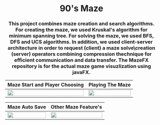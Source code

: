 
<h1 align="center">
     90's Maze
</h1>
<h3 align="center">
    This project combines maze creation and search algorithms.
    For creating the maze, we used Kruskal's algorithm for minimum spanning tree.
    For solving the maze, we used BFS, DFS and UCS algorithms.
    In addition, we used client-server architecture in order to request (client) a maze solve\creation (server) operators combining compression thechnique for
    efficient communication and data transfer.
    The MazeFX repository is for the actual maze game visuzlization using javaFX.
</h3>

 Maze Start and Player Choosing | Playing The Maze | 
--- | --- | 
<img src="https://media.giphy.com/media/qCukNvahKtAQ8nliyz/giphy.gif" height="90%" width="100%"/> | <img src="https://media.giphy.com/media/W5apWCDfuXLqthpxec/giphy.gif" height="90%" width="100%"/>
 
 Maze Auto Save | Other Maze Feature's | 
--- | --- | 
 <img src="https://media.giphy.com/media/oqQ1qfRYHa2kP8gacZ/giphy.gif" height="70%" width="100%"/> | <img src="https://media.giphy.com/media/DBAq0uKiTYG5IZjGUA/giphy.gif" height="90%" width="100%"/>





